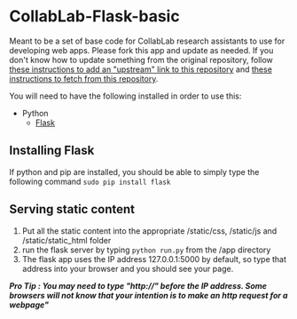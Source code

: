 # CollabLab-Flask-basic
Meant to be a set of base code for CollabLab research assistants to use for developing web apps.  Please fork this app and update as needed.  If you don't know how to update something from the original repository, follow [these instructions to add an "upstream" link to this repository](https://help.github.com/articles/syncing-a-fork/) and [these instructions to fetch from this repository](https://help.github.com/articles/configuring-a-remote-for-a-fork/).

You will need to have the following installed in order to use this:
* Python
  * [Flask](http://flask.pocoo.org)

## Installing Flask
If python and pip are installed, you should be able to simply type the following command
```sudo pip install flask```

## Serving static content

1. Put all the static content into the appropriate /static/css, /static/js and /static/static_html folder
2. run the flask server by typing ```python run.py``` from the /app directory
3. The flask app uses the IP address 127.0.0.1:5000 by default, so type that address into your browser and you should see your page.

<b><i>Pro Tip : You may need to type "http://" before the IP address.  Some browsers will not know that your intention is to make an http request for a webpage"</i></b>
